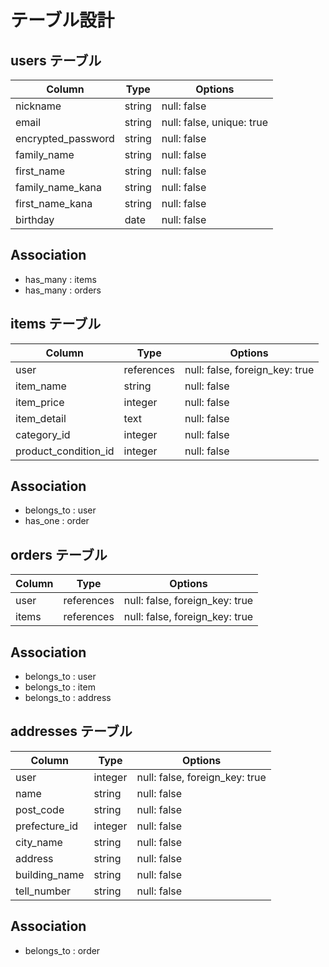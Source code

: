 # テーブル設計

## users テーブル

| Column                  | Type   | Options     |
| ----------------------- | ------ | ----------- |
| nickname                | string | null: false |
| email                   | string | null: false, unique: true |
| encrypted_password      | string | null: false |
| family_name             | string | null: false |
| first_name              | string | null: false |
| family_name_kana        | string | null: false |
| first_name_kana         | string | null: false |
| birthday                | date   | null: false |
## Association
- has_many : items
- has_many : orders


## items テーブル

| Column                  | Type       | Options     |
| ----------------------- | -----------| ----------- |
| user                    | references | null: false, foreign_key: true |
| item_name               | string     | null: false |
| item_price              | integer    | null: false |
| item_detail             | text       | null: false |
| category_id             | integer    | null: false |
| product_condition_id    | integer    | null: false |
## Association
- belongs_to : user
- has_one : order

## orders テーブル

| Column                  | Type       | Options                        |
| ----------------------- | ---------- | ------------------------------ |
| user                    | references | null: false, foreign_key: true |
| items                   | references | null: false, foreign_key: true |
## Association
- belongs_to : user
- belongs_to : item
- belongs_to : address

## addresses テーブル

| Column                  | Type       | Options     |
| ----------------------- | -----------| ----------- |
| user                    | integer    | null: false, foreign_key: true |
| name                    | string     | null: false |
| post_code               | string     | null: false |
| prefecture_id           | integer    | null: false |
| city_name               | string     | null: false |
| address                 | string     | null: false |
| building_name           | string     | null: false |
| tell_number             | string     | null: false |
## Association
- belongs_to : order